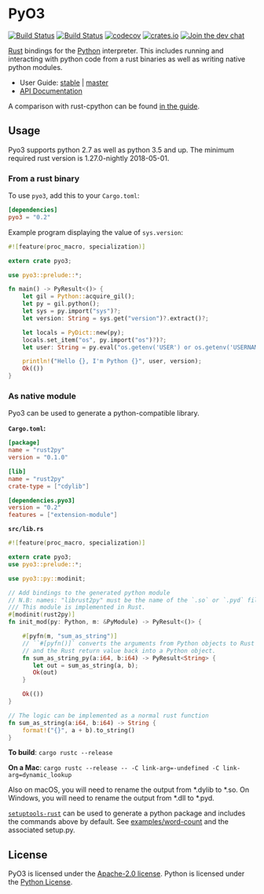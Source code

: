 # PyO3

[![Build Status](https://travis-ci.org/PyO3/pyo3.svg?branch=master)](https://travis-ci.org/PyO3/pyo3) [![Build Status](https://ci.appveyor.com/api/projects/status/github/PyO3/pyo3?branch=master&svg=true)](https://ci.appveyor.com/project/fafhrd91/pyo3) [![codecov](https://codecov.io/gh/PyO3/pyo3/branch/master/graph/badge.svg)](https://codecov.io/gh/PyO3/pyo3) [![crates.io](http://meritbadge.herokuapp.com/pyo3)](https://crates.io/crates/pyo3) [![Join the dev chat](https://img.shields.io/gitter/room/nwjs/nw.js.svg)](https://gitter.im/PyO3/Lobby)

[Rust](http://www.rust-lang.org/) bindings for the [Python](https://www.python.org/) interpreter. This includes running and interacting with python code from a rust binaries as well as writing native python modules.

* User Guide: [stable](https://pyo3.rs) | [master](https://pyo3.rs/master)
* [API Documentation](https://docs.rs/crate/pyo3/)

A comparison with rust-cpython can be found [in the guide](https://pyo3.rs/master/rust-cpython.html).

## Usage

Pyo3 supports python 2.7 as well as python 3.5 and up. The minimum required rust version is 1.27.0-nightly 2018-05-01.

### From a rust binary

To use `pyo3`, add this to your `Cargo.toml`:

```toml
[dependencies]
pyo3 = "0.2"
```

Example program displaying the value of `sys.version`:

```rust
#![feature(proc_macro, specialization)]

extern crate pyo3;

use pyo3::prelude::*;

fn main() -> PyResult<()> {
    let gil = Python::acquire_gil();
    let py = gil.python();
    let sys = py.import("sys")?;
    let version: String = sys.get("version")?.extract()?;

    let locals = PyDict::new(py);
    locals.set_item("os", py.import("os")?)?;
    let user: String = py.eval("os.getenv('USER') or os.getenv('USERNAME')", None, Some(&locals))?.extract()?;

    println!("Hello {}, I'm Python {}", user, version);
    Ok(())
}
```

### As native module

Pyo3 can be used to generate a python-compatible library.

**`Cargo.toml`:**

```toml
[package]
name = "rust2py"
version = "0.1.0"

[lib]
name = "rust2py"
crate-type = ["cdylib"]

[dependencies.pyo3]
version = "0.2"
features = ["extension-module"]
```

**`src/lib.rs`**

```rust
#![feature(proc_macro, specialization)]

extern crate pyo3;
use pyo3::prelude::*;

use pyo3::py::modinit;

// Add bindings to the generated python module
// N.B: names: "librust2py" must be the name of the `.so` or `.pyd` file
/// This module is implemented in Rust.
#[modinit(rust2py)]
fn init_mod(py: Python, m: &PyModule) -> PyResult<()> {

    #[pyfn(m, "sum_as_string")]
    // ``#[pyfn()]` converts the arguments from Python objects to Rust values
    // and the Rust return value back into a Python object.
    fn sum_as_string_py(a:i64, b:i64) -> PyResult<String> {
       let out = sum_as_string(a, b);
       Ok(out)
    }

    Ok(())
}

// The logic can be implemented as a normal rust function
fn sum_as_string(a:i64, b:i64) -> String {
    format!("{}", a + b).to_string()
}

```

**To build**: `cargo rustc --release`

**On a Mac**: `cargo rustc --release -- -C link-arg=-undefined -C link-arg=dynamic_lookup`

Also on macOS, you will need to rename the output from \*.dylib to \*.so. On Windows, you will need to rename the output from \*.dll to \*.pyd.

[`setuptools-rust`](https://github.com/PyO3/setuptools-rust) can be used to generate a python package and includes the commands above by default. See [examples/word-count](examples/word-count) and the associated setup.py.

## License

PyO3 is licensed under the [Apache-2.0 license](http://opensource.org/licenses/APACHE-2.0).
Python is licensed under the [Python License](https://docs.python.org/2/license.html).
